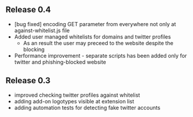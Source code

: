 ## Release 0.4
- [bug fixed] encoding GET parameter from everywhere not only at against-whitelist.js file
- Added user managed whitelists for domains and twitter profiles
  - As an result the user may preceed to the website despite the blocking
- Performance improvement - separate scripts has been added only for twitter and phishing-blocked website

## Release 0.3
- improved checking twitter profiles against whitelist
- adding add-on logotypes visible at extension list
- adding automation tests for detecting fake twitter accounts
